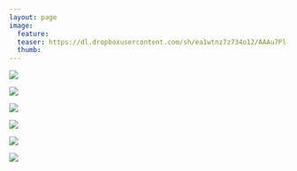 ```yaml
---
layout: page
image:
  feature:
  teaser: https://dl.dropboxusercontent.com/sh/ea1wtnz7z734o12/AAAu7Pl-TsUASWQwLEIzVnCra/luontokuvat/kes%C3%A4/6/DS25716-245px.jpg
  thumb:
---
```


[![](https://dl.dropboxusercontent.com/sh/ea1wtnz7z734o12/AABlZZfvS4xIaUow8Fz0UVBga/luontokuvat/kes%C3%A4/3/DS17916-800px.jpg)](https://dl.dropboxusercontent.com/sh/ea1wtnz7z734o12/AABaRESJbhd0PbFdAuzrhcvka/luontokuvat/kes%C3%A4/3/DS17916.jpg)

[![](https://dl.dropboxusercontent.com/sh/ea1wtnz7z734o12/AADf-yTmkfLI9gzn4Y7RzAVBa/luontokuvat/kes%C3%A4/3/DS17917-800px.jpg)](https://dl.dropboxusercontent.com/sh/ea1wtnz7z734o12/AADDFlcyNbnx8u2hp0h5JKMva/luontokuvat/kes%C3%A4/3/DS17917.jpg)

[![](https://dl.dropboxusercontent.com/sh/ea1wtnz7z734o12/AAAzfeL87WOajyp5Ei41lxX2a/luontokuvat/kes%C3%A4/3/DS17989-800px.jpg)](https://dl.dropboxusercontent.com/sh/ea1wtnz7z734o12/AADZRDKc17kMrViMzzjR_vL8a/luontokuvat/kes%C3%A4/3/DS17989.jpg)

[![](https://dl.dropboxusercontent.com/sh/ea1wtnz7z734o12/AACC56FnuRMkxTqNIlFeHSkYa/luontokuvat/kes%C3%A4/3/DS19044-800px.jpg)](https://dl.dropboxusercontent.com/sh/ea1wtnz7z734o12/AACgqGyYgWNWEKMoSYwKni90a/luontokuvat/kes%C3%A4/3/DS19044.jpg)

[![](https://dl.dropboxusercontent.com/sh/ea1wtnz7z734o12/AABSvI5fsx4xO_twCDWPBSP8a/luontokuvat/kes%C3%A4/6/DS25704-800px.jpg)](https://dl.dropboxusercontent.com/sh/ea1wtnz7z734o12/AAAi6jt1s-8Segs7l4rn7H7Oa/luontokuvat/kes%C3%A4/6/DS25704.jpg)

[![](https://dl.dropboxusercontent.com/sh/ea1wtnz7z734o12/AADMtMuS0PS8oOZRZwNwRumOa/luontokuvat/kes%C3%A4/6/DS25716-800px.jpg)](https://dl.dropboxusercontent.com/sh/ea1wtnz7z734o12/AACcWke8lCA99IQgdC0GdilVa/luontokuvat/kes%C3%A4/6/DS25716.jpg)
